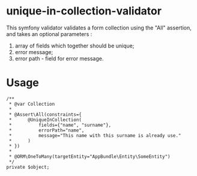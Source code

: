# unique-in-collection-validator

This symfony validator validates a form collection using the "All" assertion, and takes an optional parameters :
1) array of fields which together should be unique;
2) error message;
2) error path - field for error message.

# Usage

    /**
     * @var Collection
     *
     * @Assert\All(constraints={
     *      @UniqueInCollection(
     *          fields={"name", "surname"},
     *          errorPath="name",
     *          message="This name with this surname is already use."
     *      )
     * })
     *
     * @ORM\OneToMany(targetEntity="AppBundle\Entity\SomeEntity")
     */
    private $object;